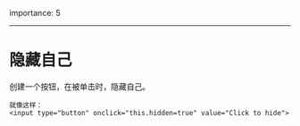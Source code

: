 importance: 5

---

# 隐藏自己

创建一个按钮，在被单击时，隐藏自己。

```online
就像这样：
<input type="button" onclick="this.hidden=true" value="Click to hide">
```
